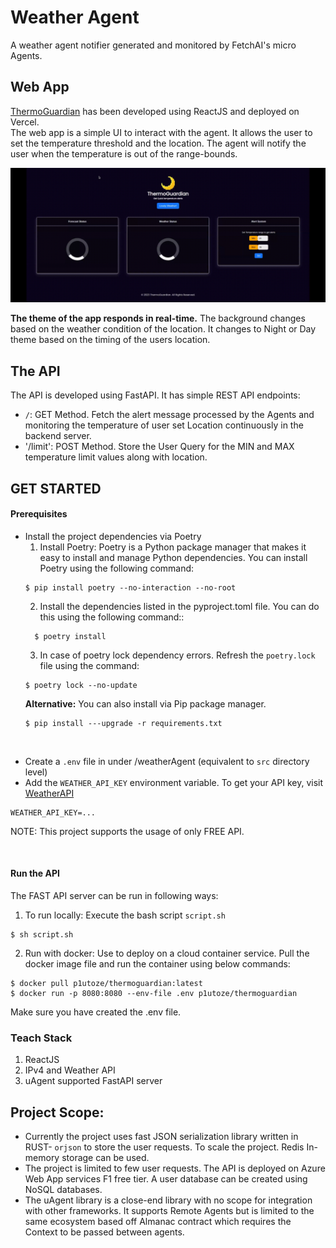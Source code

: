 # Weather Agent
A weather agent notifier generated and monitored by FetchAI's micro Agents. 


## Web App
[ThermoGuardian](https://weather-agent-client.vercel.app/) has been developed using ReactJS and deployed on Vercel.  
The web app is a simple UI to interact with the agent. It allows the user to set the temperature threshold and the 
location. The agent will notify the user when the temperature is out of the range-bounds.

![demo](assets/demo.gif)

**The theme of the app responds in real-time.** The background changes based on the weather condition of the location. 
It changes to Night or Day theme based on the timing of the users location.

## The API
The API is developed using FastAPI. It has simple REST API endpoints:
* `/`: GET Method. Fetch the alert message processed by the Agents and monitoring the temperature of user set Location continuously in the backend server.
* '/limit': POST Method. Store the User Query for the MIN and MAX temperature limit values along with location.

## GET STARTED 
#### Prerequisites
* Install the project dependencies via Poetry
  1. Install Poetry: Poetry is a Python package manager that makes it easy to install and manage Python dependencies. You can install Poetry using the following command: 
    ```
    $ pip install poetry --no-interaction --no-root
    ```
  2. Install the dependencies listed in the pyproject.toml file. You can do this using the following command::  
  ```
    $ poetry install
  ```
  3. In case of poetry lock dependency errors. Refresh the `poetry.lock` file using the command:
  ```
  $ poetry lock --no-update
  ```
  **Alternative:** You can also install via Pip package manager.
  ```
  $ pip install ---upgrade -r requirements.txt
  ```
<br>

* Create a `.env` file in under /weatherAgent (equivalent to `src` directory level)
* Add the `WEATHER_API_KEY` environment variable. To get your API key, visit [WeatherAPI](https://www.weatherapi.com/) <br>
```
WEATHER_API_KEY=...
```
  NOTE: This project supports the usage of only FREE API.

<br>

#### Run the API
The FAST API server can be run in following ways:
1. To run locally: Execute the bash script `script.sh`
```
$ sh script.sh
```

2. Run with docker: Use to deploy on a cloud container service. Pull the docker image file and run the container using below commands:
```
$ docker pull p1utoze/thermoguardian:latest
$ docker run -p 8080:8080 --env-file .env p1utoze/thermoguardian
```
Make sure you have created the .env file.
 

### Teach Stack
1. ReactJS
2. IPv4 and Weather API
3. uAgent supported FastAPI server


## Project Scope:
* Currently the project uses fast JSON serialization library written in RUST- `orjson` to store the user requests. To scale the project. Redis In-memory storage can be used.
* The project is limited to few user requests. The API is deployed on Azure Web App services F1 free tier. A user database can be created using NoSQL databases.
* The uAgent library is a close-end library with no scope for integration with other frameworks. It supports Remote Agents but is limited to the same ecosystem based off Almanac contract
  which requires the Context to be passed between agents.
  
